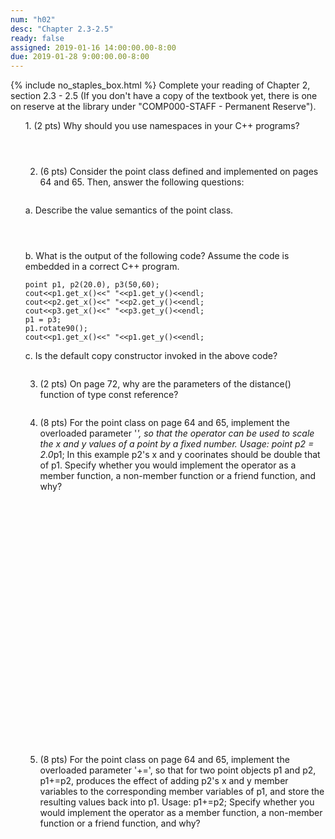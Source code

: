 ```yaml
---
num: "h02"
desc: "Chapter 2.3-2.5"
ready: false
assigned: 2019-01-16 14:00:00.00-8:00
due: 2019-01-28 9:00:00.00-8:00
---
```

{% include no_staples_box.html %}
Complete your reading of Chapter 2, section 2.3 - 2.5 (If you don't have a copy of the textbook yet, there is one on reserve at the library under "COMP000-STAFF - Permanent Reserve").

<ol markdown="1">
1. (2 pts) Why should you use namespaces in your C++ programs?
<div style="margin-bottom:4em"></div>

2. (6 pts) Consider the point class defined and implemented on pages 64 and 65. Then, answer the following questions:
<div style="margin-bottom:2em"></div>
a. Describe the value semantics of the point class.
<div style="margin-bottom:4em"></div>
b. What is the output of the following code? Assume the code is embedded in a correct C++ program.

<div markdown="1">

```
point p1, p2(20.0), p3(50,60);
cout<<p1.get_x()<<" "<<p1.get_y()<<endl;
cout<<p2.get_x()<<" "<<p2.get_y()<<endl;
cout<<p3.get_x()<<" "<<p3.get_y()<<endl;
p1 = p3;
p1.rotate90();
cout<<p1.get_x()<<" "<<p1.get_y()<<endl;
```
</div>

c. Is the default copy constructor invoked in the above code?

<div style="margin-bottom:2em"></div>

3. (2 pts) On page 72, why are the parameters of the distance() function of type const reference?  
<div style="margin-bottom:2em"></div>
<div class="pagebreak"></div>

4. (8 pts) For the point class on page 64 and 65, implement the overloaded parameter '*', so that the operator can be used to scale the x and y values of a point by a fixed number. Usage: point p2 = 2.0*p1; In this example p2's x and y coorinates should be double that of p1. Specify whether you would implement the operator as a member function, a non-member function or a friend function, and why?
<div style="margin-bottom:30em"></div>

5. (8 pts) For the point class on page 64 and 65, implement the overloaded parameter '+=', so that for two point objects p1 and p2, p1+=p2, produces the effect of adding p2's x and y member variables to the corresponding member variables of p1, and store the resulting values back into p1. Usage: p1+=p2;  Specify whether you would implement the operator as a member function, a non-member function or a friend function, and why?
<div style="margin-bottom:20em"></div>


</ol>
